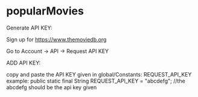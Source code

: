 # popularMovies

Generate API KEY:

Sign up for https://www.themoviedb.org

Go to Account -> API -> Request API KEY

ADD API KEY:

copy and paste the API KEY given in global/Constants: REQUEST_API_KEY
example:
    public static final String REQUEST_API_KEY = "abcdefg"; //the abcdefg should be the api key given
